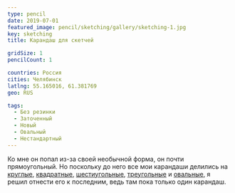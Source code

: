 ```yaml
---
type: pencil
date: 2019-07-01
featured_image: pencil/sketching/gallery/sketching-1.jpg
key: sketching
title: Карандаш для скетчей

gridSize: 1
pencilCount: 1

countries: Россия
cities: Челябинск
latlng: 55.165016, 61.381769
geo: RUS

tags:
  - Без резинки
  - Заточенный
  - Новый
  - Овальный
  - Нестандартный
---
```


Ко мне он попал из-за своей необычной форма, он почти прямоугольный. Но поскольку до него все мои карандаши делились на [круглые](?tag=круглый), [квадратные](?tag=квадратный), [шестиугольные](?tag=шестиугольный), [треугольные](?tag=треугольный) и [овальные](?tag=овальный), я решил отнести его к последним, ведь там пока только один карандаш.
